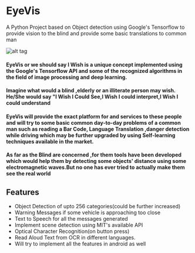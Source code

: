 # EyeVis
A Python Project based on Object detection using Google's Tensorflow to provide vision to the blind and provide some basic translations to common man 

![alt tag](https://i.imgur.com/S2X1rUrh.png)

#### EyeVis or we should say I Wish is a unique concept implemented using the Google's Tensorflow API and some of the recognized algorithms in the field of image processing and deep learning.

#### Imagine what would a blind ,elderly or an illiterate person may wish. He/She would say "I Wish I Could See,I Wish I could interpret,I Wish I could understand

#### EyeVis will provide the exact platform for and services to these people and will try to some basic common day-to-day problems of a common man such as reading a Bar Code, Language Translation ,danger detection while driving which may be further upgraded  by using Self-learning techniques available in the market.

#### As far as the Blind are concerned ,for them tools have been developed which would help them by detecting some objects' distance using some electromagnetic waves.But no one has ever tried to actually make them see the real world

## Features
- Object Detection of upto 256 categories(could be further increased)
- Warning Messages if some vehicle is approaching too close
- Text to Speech for all the messages generated
- Implement scene detection using MIT's available API
- Optical Character Recognition(on button press) 
- Read Aloud Text from OCR in different languages.
- Will try to implement all the features in android as well


